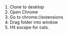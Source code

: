 1. Clone to desktop
2. Open Chrome
3. Go to chrome://extensions
4. Drag folder into window
5. Hit escape for cats.
